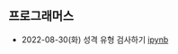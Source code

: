 ## 프로그래머스
- 2022-08-30(화) 성격 유형 검사하기 [ipynb](https://github.com/kbjung/coding_test/blob/main/programmers/test1.ipynb)

